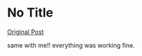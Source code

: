 # No Title

[Original Post](https://discourse.onlinedegree.iitm.ac.in/t/169029/553)

<p>same with me!! everything was working fine.</p>
